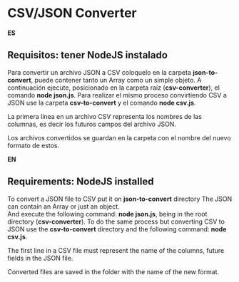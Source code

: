 # CSV/JSON Converter


**ES**

## Requisitos: tener NodeJS instalado

Para convertir un archivo JSON a CSV coloquelo en la carpeta **json-to-convert**,
puede contener tanto un Array como un simple objeto.
A continuación ejecute, posicionado en la carpeta raíz (**csv-converter**), el 
comando **node json.js**.
Para realizar el mismo proceso convirtiendo CSV a JSON use la carpeta **csv-to-convert**
y el comando **node csv.js**.

La primera línea en un archivo CSV representa los nombres de las columnas, es decir
los futuros campos del archivo JSON.

Los archivos convertidos se guardan en la carpeta con el nombre del nuevo formato de estos.

**EN**

## Requirements: NodeJS installed

To convert a JSON file to CSV put it on **json-to-convert** directory 
The JSON can contain an Array or just an object.   
And execute the following command: **node json.js**, being in the root directory
(**csv-converter**).
To do the same process but converting CSV to JSON use the **csv-to-convert** 
directory and the following command: **node csv.js**.

The first line in a CSV file must represent the name of the columns, 
future fields in the JSON file.

Converted files are saved in the folder with the name of the new format.

